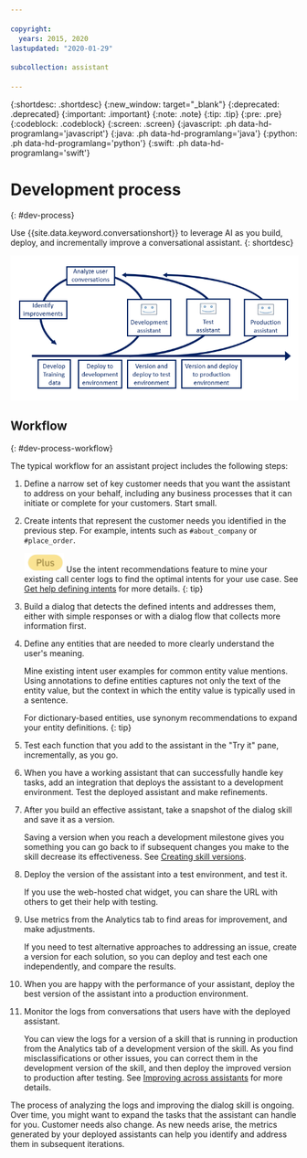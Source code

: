 ```yaml
---

copyright:
  years: 2015, 2020
lastupdated: "2020-01-29"

subcollection: assistant

---
```


{:shortdesc: .shortdesc}
{:new_window: target="_blank"}
{:deprecated: .deprecated}
{:important: .important}
{:note: .note}
{:tip: .tip}
{:pre: .pre}
{:codeblock: .codeblock}
{:screen: .screen}
{:javascript: .ph data-hd-programlang='javascript'}
{:java: .ph data-hd-programlang='java'}
{:python: .ph data-hd-programlang='python'}
{:swift: .ph data-hd-programlang='swift'}

# Development process
{: #dev-process}

Use {{site.data.keyword.conversationshort}} to leverage AI as you build, deploy, and incrementally improve a conversational assistant.
{: shortdesc}

![Shows the flow of development steps starting with developing training data and ending with deploying to production](images/dev-process.png)

## Workflow
{: #dev-process-workflow}

The typical workflow for an assistant project includes the following steps:

1.  Define a narrow set of key customer needs that you want the assistant to address on your behalf, including any business processes that it can initiate or complete for your customers. Start small.
1.  Create intents that represent the customer needs you identified in the previous step. For example, intents such as `#about_company` or `#place_order`.

    ![Plus or Premium plan only](images/plus.png) Use the intent recommendations feature to mine your existing call center logs to find the optimal intents for your use case. See [Get help defining intents](/docs/assistant?topic=assistant-intent-recommendations) for more details.
    {: tip}

1.  Build a dialog that detects the defined intents and addresses them, either with simple responses or with a dialog flow that collects more information first.
1.  Define any entities that are needed to more clearly understand the user's meaning.

    Mine existing intent user examples for common entity value mentions. Using annotations to define entities captures not only the text of the entity value, but the context in which the entity value is typically used in a sentence.

    For dictionary-based entities, use synonym recommendations to expand your entity definitions.
    {: tip}

1.  Test each function that you add to the assistant in the "Try it" pane, incrementally, as you go.
1.  When you have a working assistant that can successfully handle key tasks, add an integration that deploys the assistant to a development environment. Test the deployed assistant and make refinements.

1.  After you build an effective assistant, take a snapshot of the dialog skill and save it as a version.

    Saving a version when you reach a development milestone gives you something you can go back to if subsequent changes you make to the skill decrease its effectiveness. See [Creating skill versions](/docs/assistant?topic=assistant-versions).
1.  Deploy the version of the assistant into a test environment, and test it.

    If you use the web-hosted chat widget, you can share the URL with others to get their help with testing.
1.  Use metrics from the Analytics tab to find areas for improvement, and make adjustments.

    If you need to test alternative approaches to addressing an issue, create a version for each solution, so you can deploy and test each one independently, and compare the results.
1.  When you are happy with the performance of your assistant, deploy the best version of the assistant into a production environment.
1.  Monitor the logs from conversations that users have with the deployed assistant.

    You can view the logs for a version of a skill that is running in production from the Analytics tab of a development version of the skill. As you find misclassifications or other issues, you can correct them in the development version of the skill, and then deploy the improved version to production after testing. See [Improving across assistants](/docs/assistant?topic=assistant-logs#logs-deploy-id) for more details.

The process of analyzing the logs and improving the dialog skill is ongoing. Over time, you might want to expand the tasks that the assistant can handle for you. Customer needs also change. As new needs arise, the metrics generated by your deployed assistants can help you identify and address them in subsequent iterations.
